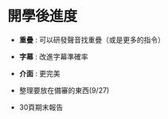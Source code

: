 # 開學後進度


- **重疊** : 可以研發聲音找重疊（或是更多的指令）
- **字幕** : 改進字幕準確率
- **介面** : 更完美

- 整理要放在備審的東西(9/27)
- 30頁期末報告
